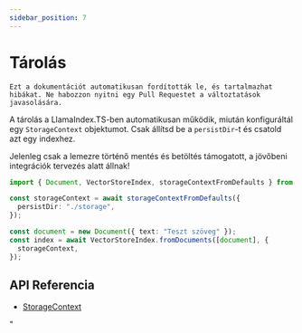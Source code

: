 ```yaml
---
sidebar_position: 7
---
```


# Tárolás

`Ezt a dokumentációt automatikusan fordították le, és tartalmazhat hibákat. Ne habozzon nyitni egy Pull Requestet a változtatások javasolására.`

A tárolás a LlamaIndex.TS-ben automatikusan működik, miután konfiguráltál egy `StorageContext` objektumot. Csak állítsd be a `persistDir`-t és csatold azt egy indexhez.

Jelenleg csak a lemezre történő mentés és betöltés támogatott, a jövőbeni integrációk tervezés alatt állnak!

```typescript
import { Document, VectorStoreIndex, storageContextFromDefaults } from "./src";

const storageContext = await storageContextFromDefaults({
  persistDir: "./storage",
});

const document = new Document({ text: "Teszt szöveg" });
const index = await VectorStoreIndex.fromDocuments([document], {
  storageContext,
});
```

## API Referencia

- [StorageContext](../../api/interfaces/StorageContext.md)

"

